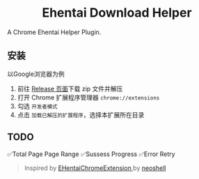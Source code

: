 <div align="center">
<h1> Ehentai Download Helper</h1>
</div>

A Chrome Ehentai Helper Plugin.

## 安装

以Google浏览器为例
1. 前往 [Release 页面](../../releases)下载 zip 文件并解压
2. 打开 Chrome 扩展程序管理器 `chrome://extensions`
3. 勾选 `开发者模式`
4. 点击 `加载已解压的扩展程序`，选择本扩展所在目录

## TODO
✅Total Page
Page Range
✅Sussess Progress
✅Error Retry


> Inspired by [EHentaiChromeExtension
](https://github.com/neoshell/EHentaiChromeExtension) by [neoshell](https://github.com/neoshell)
